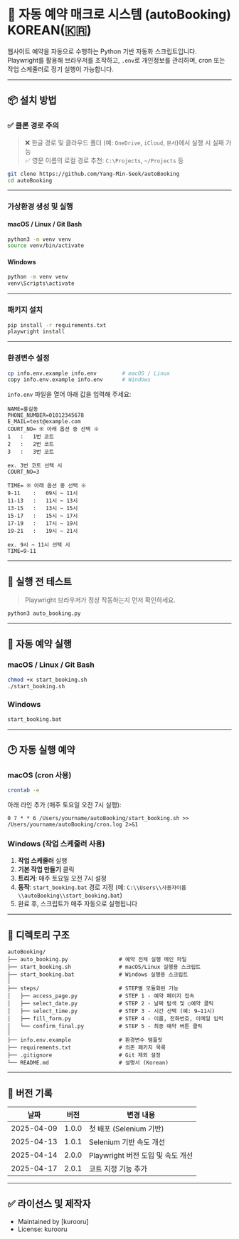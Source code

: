 # 📅 자동 예약 매크로 시스템 (autoBooking) KOREAN(🇰🇷)

웹사이트 예약을 자동으로 수행하는 Python 기반 자동화 스크립트입니다.  
Playwright를 활용해 브라우저를 조작하고, `.env`로 개인정보를 관리하며, cron 또는 작업 스케줄러로 정기 실행이 가능합니다.

---

## 📦 설치 방법

### ✅ 클론 경로 주의

> ❌ 한글 경로 및 클라우드 폴더 (예: `OneDrive`, `iCloud`, `문서`)에서 실행 시 실패 가능  
> ✅ 영문 이름의 로컬 경로 추천: `C:\Projects`, `~/Projects` 등

```bash
git clone https://github.com/Yang-Min-Seok/autoBooking
cd autoBooking
```

---

### 가상환경 생성 및 실행

#### macOS / Linux / Git Bash

```bash
python3 -m venv venv
source venv/bin/activate
```

#### Windows

```cmd
python -m venv venv
venv\Scripts\activate
```

---

### 패키지 설치

```bash
pip install -r requirements.txt
playwright install
```

---

### 환경변수 설정

```bash
cp info.env.example info.env        # macOS / Linux
copy info.env.example info.env      # Windows
```

`info.env` 파일을 열어 아래 값을 입력해 주세요:

```env
NAME=홍길동
PHONE_NUMBER=01012345678
E_MAIL=test@example.com
COURT_NO= ※ 아래 옵션 중 선택 ※
1   :   1번 코트
2   :   2번 코트
3   :   3번 코트

ex. 3번 코트 선택 시
COURT_NO=3

TIME= ※ 아래 옵션 중 선택 ※
9-11    :   09시 ~ 11시
11-13   :   11시 ~ 13시
13-15   :   13시 ~ 15시
15-17   :   15시 ~ 17시
17-19   :   17시 ~ 19시
19-21   :   19시 ~ 21시

ex. 9시 ~ 11시 선택 시
TIME=9-11
```

---

## 🧪 실행 전 테스트

> Playwright 브라우저가 정상 작동하는지 먼저 확인하세요.

```bash
python3 auto_booking.py
```

---

## 🚀 자동 예약 실행

### macOS / Linux / Git Bash

```bash
chmod +x start_booking.sh
./start_booking.sh
```

### Windows

```cmd
start_booking.bat
```

---

## 🕑 자동 실행 예약

### macOS (cron 사용)

```bash
crontab -e
```

아래 라인 추가 (매주 토요일 오전 7시 실행):

```cron
0 7 * * 6 /Users/yourname/autoBooking/start_booking.sh >> /Users/yourname/autoBooking/cron.log 2>&1
```

### Windows (작업 스케줄러 사용)

1. **작업 스케줄러** 실행  
2. **기본 작업 만들기** 클릭  
3. **트리거**: 매주 토요일 오전 7시 설정  
4. **동작**: `start_booking.bat` 경로 지정 (예: `C:\\Users\\사용자이름\\autoBooking\\start_booking.bat`)  
5. 완료 후, 스크립트가 매주 자동으로 실행됩니다 

---

## 📁 디렉토리 구조

```
autoBooking/
├── auto_booking.py                # 예약 전체 실행 메인 파일
├── start_booking.sh               # macOS/Linux 실행용 스크립트
├── start_booking.bat              # Windows 실행용 스크립트
│
├── steps/                         # STEP별 모듈화된 기능
│   ├── access_page.py             # STEP 1 - 예약 페이지 접속
│   ├── select_date.py             # STEP 2 - 날짜 탐색 및 ○예약 클릭
│   ├── select_time.py             # STEP 3 - 시간 선택 (예: 9–11시)
│   ├── fill_form.py               # STEP 4 - 이름, 전화번호, 이메일 입력
│   └── confirm_final.py           # STEP 5 - 최종 예약 버튼 클릭
│
├── info.env.example               # 환경변수 템플릿
├── requirements.txt               # 의존 패키지 목록
├── .gitignore                     # Git 제외 설정
└── README.md                      # 설명서 (Korean)
```

---

## 📌 버전 기록

| 날짜       | 버전   | 변경 내용                               |
|------------|--------|------------------------------------------|
| 2025-04-09 | 1.0.0  | 첫 배포 (Selenium 기반)                  |
| 2025-04-13 | 1.0.1  | Selenium 기반 속도 개선 |
| 2025-04-14 | 2.0.0  | Playwright 버전 도입 및 속도 개선 |
| 2025-04-17 | 2.0.1  | 코트 지정 기능 추가 |

---

## ✅ 라이선스 및 제작자

- Maintained by [kurooru]  
- License: kurooru